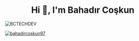 <h1 align="center">Hi 👋, I'm Bahadır Coşkun</h1>

<p align="left"> <img src="https://komarev.com/ghpvc/?username=BCTECHDEV&label=Profile%20views&color=0e75b6&style=flat" alt="BCTECHDEV" /> </p>


<p align="left"> <a href="https://twitter.com/bahadircoskun97" target="blank"><img src="https://img.shields.io/twitter/follow/bahadircoskun97?logo=twitter&style=for-the-badge" alt="bahadircoskun97" /></a> </p>

<!---
BCTECHDEV/BCTECHDEV is a ✨ special ✨ repository because its `README.md` (this file) appears on your GitHub profile.
You can click the Preview link to take a look at your changes.
--->
